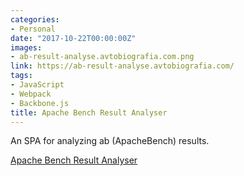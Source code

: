 ```yaml
---
categories:
- Personal
date: "2017-10-22T00:00:00Z"
images:
- ab-result-analyse.avtobiografia.com.png
link: https://ab-result-analyse.avtobiografia.com/
tags:
- JavaScript
- Webpack
- Backbone.js
title: Apache Bench Result Analyser
---
```


An SPA for analyzing ab (ApacheBench) results.

[Apache Bench Result Analyser](https://ab-result-analyse.avtobiografia.com/)

